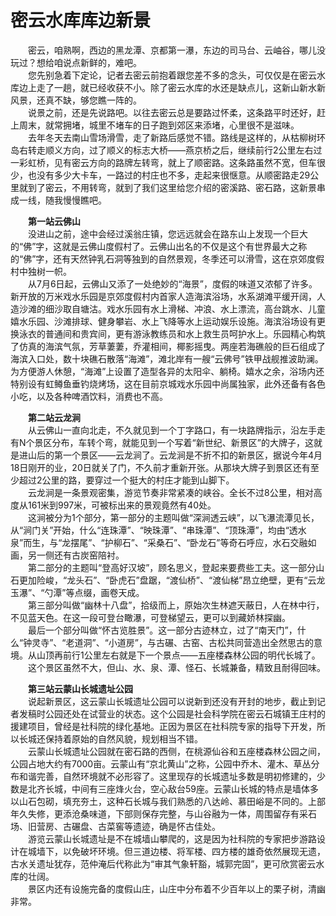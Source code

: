 # 密云水库库边新景  

&emsp;&emsp;密云，咱熟啊，西边的黑龙潭、京都第一瀑，东边的司马台、云岫谷，哪儿没玩过？想给咱说点新鲜的，难吧。  
&emsp;&emsp;您先别急着下定论，记者去密云前抱着跟您差不多的念头，可仅仅是在密云水库边上走了一趟，就已经收获不小。除了密云水库的水还是缺点儿，这新山新水新风景，还真不缺，够您瞧一阵的。  
&emsp;&emsp;说景之前，还是先说路吧。以往去密云总是要路过怀柔，这条路平时还好，赶上周末，就常拥堵，城里不堵车的日子跑到郊区来添堵，心里很不是滋味。  
&emsp;&emsp;去年冬天去南山雪场滑雪，走了新路后感觉不错。路线是这样的，从枯柳树环岛右转走顺义方向，过了顺义的标志大桥——燕京桥之后，继续前行2公里左右过一彩虹桥，见有密云方向的路牌左转弯，就上了顺密路。这条路虽然不宽，但车很少，也没有多少大卡车，一路过的村庄也不多，走起来很惬意。从顺密路走29公里就到了密云，不用转弯，就到了我们这里给您介绍的密溪路、密石路，这新景串成一线，随我慢慢瞧吧。  

&emsp;&emsp;**第一站云佛山**  
&emsp;&emsp;没进山之前，途中会经过溪翁庄镇，您远远就会在路东山上发现一个巨大的“佛”字，这就是云佛山度假村了。云佛山出名的不仅是这个有世界最大之称的“佛”字，还有天然钟乳石洞等独到的自然景观，冬季还可以滑雪，这在京郊度假村中独树一帜。  
&emsp;&emsp;从7月6日起，云佛山又添了一处绝妙的“海景”，度假的味道又浓郁了许多。新开放的万米戏水乐园是京郊度假村内首家人造海滨浴场，水系湖滩平缓开阔，人造沙滩的细沙取自塘沽。戏水乐园有水上滑梯、冲浪、水上漂流，高台跳水、儿童嬉水乐园、沙滩排球、健身攀岩、水上飞降等水上运动娱乐设施。海滨浴场设有更换泳衣的普通间和贵宾间，更有游泳教练员和水上救生员呵护水上。乐园精心构筑了仿真的海滨气氛，芳草萋萋，乔灌相间，椰影摇曳。两座若海礁般的巨石组成了海滨入口处，数十块礁石散落“海滩”，滩北岸有一艘“云佛号”铁甲战舰推波助澜。为方便游人休憩，“海滩”上设置了造型各异的太阳伞、躺椅。嬉水之余，浴场内还特别设有虹鳟鱼垂钓烧烤场，这在目前京城戏水乐园中尚属独家，此外还备有各色小吃，以及各种啤酒饮料，消费也不高。  

&emsp;&emsp;**第二站云龙涧**  
&emsp;&emsp;从云佛山一直向北走，不久就见到一个丁字路口，有一块路牌指示，沿左手走有N个景区分布，车转个弯，就能见到一个写着“新世纪、新景区”的大牌子，这就是进山后的第一个景区——云龙涧了。云龙涧是不折不扣的新景区，据说今年4月18日刚开的业，20日就关了门，不久前才重新开张。从那块大牌子到景区还有至少超过2公里的路，要穿过一个挺大的村庄才能到山脚下。  
&emsp;&emsp;云龙涧是一条景观密集，游览节奏非常紧凑的峡谷。全长不过8公里，相对高度从161米到997米，可被标出来的景观竟然有40处。  
&emsp;&emsp;这涧被分为1个部分，第一部分的主题叫做“深涧透云峡”，以飞瀑流潭见长，从“涧门关”开始，什么“连珠潭”、“映珠潭”、“串珠潭”、“顶珠潭”，均由“透水泉”而生，与“龙摆尾”、“护柳石”、“采桑石”、“卧龙石”等奇石呼应，水石交融如画，另一侧还有古炭窑陪衬。  
&emsp;&emsp;第二部分的主题叫“登高好汉坡”，顾名思义，登起来要费些工夫。这一部分山石更加险峻，“龙头石”、“卧虎石”盘踞，“渡仙桥”、“渡仙梯”昂立绝壁，更有“云龙玉瀑”、“勺潭”等点缀，画卷天成。  
&emsp;&emsp;第三部分叫做“幽林十八盘”，拾级而上，原始次生林遮天蔽日，人在林中行，不见蓝天色。在这一段可登台瞰瀑，可登梯望云，更可以到藏娇林探幽。  
&emsp;&emsp;最后一个部分叫做“怀古览胜景”。这一部分古迹林立，过了“南天门”，什么“钟灵寺”、“老道洞”、“小道房”，与古碾、古窑、古松共同营造出全然思古的意境。从山顶再前行1公里左右就是下一个景点——五座楼森林公园的明代长城了。  
&emsp;&emsp;这个景区虽然不大，但山、水、泉、潭、怪石、长城兼备，精致且耐得回味。  

&emsp;&emsp;**第三站云蒙山长城遗址公园**  
&emsp;&emsp;说起新景区，这云蒙山长城遗址公园可以说新到还没有开封的地步，截止到记者发稿时公园还处在试营业的状态。这个公园是社会科学院在密云石城镇王庄村的援建项目，曾经是社科院的绿化基地。正因为景区在社科院专家的指导下开发，所以长城还保持着原始的自然风貌，规划相当不错。  
&emsp;&emsp;云蒙山长城遗址公园就在密石路的西侧，在桃源仙谷和五座楼森林公园之间，公园占地大约有7000亩。云蒙山有“京北黄山”之称，公园中乔木、灌木、草丛分布和谐完善，自然环境就不必形容了。这里现存的长城遗址多数是明初修建的，少数是北齐长城，中间有三座烽火台，空心敌台59座。云蒙山长城的特点是墙体多以山石包砌，填充夯土，这种石长城与我们熟悉的八达岭、慕田峪是不同的。上部年久失修，更添沧桑味道，下部则保存完整，与山谷融为一体，周围留存有采石场、旧营房、古碾盘、古菜窖等遗迹，确是怀古佳处。  
&emsp;&emsp;游览云蒙山长城遗址是不在城墙山攀爬的，这是因为社科院的专家把步游路设计在城墙下，以免破坏环境。但三道边楼、将军楼、四方楼的雄奇依然展现无遗，古水关遗址犹存，范仲淹后代称此为“审其气象轩豁，城郭完固”，更可欣赏密云水库的壮阔。  
&emsp;&emsp;景区内还有设施完备的度假山庄，山庄中分布着不少百年以上的栗子树，清幽非常。  